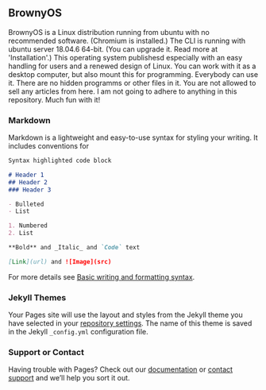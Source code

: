 ## BrownyOS

BrownyOS is a Linux distribution running from ubuntu with no recommended software. (Chromium is installed.)
The CLI is running with ubuntu server 18.04.6 64-bit. (You can upgrade it. Read more at 'Installation'.)
This operating system publishesd especially with an easy handling for users and a renewed design of Linux.
You can work with it as a desktop computer, but also mount this for programming.
Everybody can use it. There are no hidden programms or other files in it.
You are not allowed to sell any articles from here.
I am not going to adhere to anything in this repository.
Much fun with it!


### Markdown

Markdown is a lightweight and easy-to-use syntax for styling your writing. It includes conventions for

```markdown
Syntax highlighted code block

# Header 1
## Header 2
### Header 3

- Bulleted
- List

1. Numbered
2. List

**Bold** and _Italic_ and `Code` text

[Link](url) and ![Image](src)
```

For more details see [Basic writing and formatting syntax](https://docs.github.com/en/github/writing-on-github/getting-started-with-writing-and-formatting-on-github/basic-writing-and-formatting-syntax).

### Jekyll Themes

Your Pages site will use the layout and styles from the Jekyll theme you have selected in your [repository settings](https://github.com/Julgeh1234/BrownyOS/settings/pages). The name of this theme is saved in the Jekyll `_config.yml` configuration file.

### Support or Contact

Having trouble with Pages? Check out our [documentation](https://docs.github.com/categories/github-pages-basics/) or [contact support](https://support.github.com/contact) and we’ll help you sort it out.
